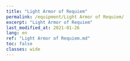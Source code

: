 ```yaml
---
title: "Light Armor of Requiem"
permalink: /equipment/Light Armor of Requiem/
excerpt: "Light Armor of Requiem"
last_modified_at: 2021-01-26
lang: en
ref: "Light Armor of Requiem.md"
toc: false
classes: wide
---
```


